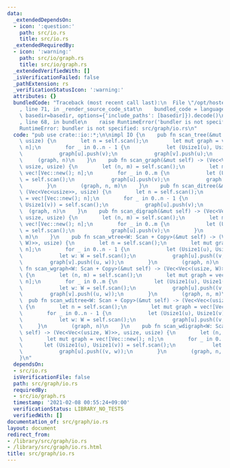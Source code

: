 ```yaml
---
data:
  _extendedDependsOn:
  - icon: ':question:'
    path: src/io.rs
    title: src/io.rs
  _extendedRequiredBy:
  - icon: ':warning:'
    path: src/io/graph.rs
    title: src/io/graph.rs
  _extendedVerifiedWith: []
  _isVerificationFailed: false
  _pathExtension: rs
  _verificationStatusIcon: ':warning:'
  attributes: {}
  bundledCode: "Traceback (most recent call last):\n  File \"/opt/hostedtoolcache/Python/3.9.1/x64/lib/python3.9/site-packages/onlinejudge_verify/documentation/build.py\"\
    , line 71, in _render_source_code_stat\n    bundled_code = language.bundle(stat.path,\
    \ basedir=basedir, options={'include_paths': [basedir]}).decode()\n  File \"/opt/hostedtoolcache/Python/3.9.1/x64/lib/python3.9/site-packages/onlinejudge_verify/languages/user_defined.py\"\
    , line 68, in bundle\n    raise RuntimeError('bundler is not specified: {}'.format(path.as_posix()))\n\
    RuntimeError: bundler is not specified: src/graph/io.rs\n"
  code: "pub use crate::io::*;\n\nimpl IO {\n    pub fn scan_tree(&mut self) -> (Vec<Vec<usize>>,\
    \ usize) {\n        let n = self.scan();\n        let mut graph = vec![Vec::new();\
    \ n];\n        for _ in 0..n - 1 {\n            let (Usize1(u), Usize1(v)) = self.scan();\n\
    \            graph[u].push(v);\n            graph[v].push(u);\n        }\n   \
    \     (graph, n)\n    }\n    pub fn scan_graph(&mut self) -> (Vec<Vec<usize>>,\
    \ usize, usize) {\n        let (n, m) = self.scan();\n        let mut graph =\
    \ vec![Vec::new(); n];\n        for _ in 0..m {\n            let (Usize1(u), Usize1(v))\
    \ = self.scan();\n            graph[u].push(v);\n            graph[v].push(u);\n\
    \        }\n        (graph, n, m)\n    }\n    pub fn scan_ditree(&mut self) ->\
    \ (Vec<Vec<usize>>, usize) {\n        let n = self.scan();\n        let mut graph\
    \ = vec![Vec::new(); n];\n        for _ in 0..n - 1 {\n            let (Usize1(u),\
    \ Usize1(v)) = self.scan();\n            graph[u].push(v);\n        }\n      \
    \  (graph, n)\n    }\n    pub fn scan_digraph(&mut self) -> (Vec<Vec<usize>>,\
    \ usize, usize) {\n        let (n, m) = self.scan();\n        let mut graph =\
    \ vec![Vec::new(); n];\n        for _ in 0..m {\n            let (Usize1(u), Usize1(v))\
    \ = self.scan();\n            graph[u].push(v);\n        }\n        (graph, n,\
    \ m)\n    }\n    pub fn scan_wtree<W: Scan + Copy>(&mut self) -> (Vec<Vec<(usize,\
    \ W)>>, usize) {\n        let n = self.scan();\n        let mut graph = vec![Vec::new();\
    \ n];\n        for _ in 0..n - 1 {\n            let (Usize1(u), Usize1(v)) = self.scan();\n\
    \            let w: W = self.scan();\n            graph[u].push((v, w));\n   \
    \         graph[v].push((u, w));\n        }\n        (graph, n)\n    }\n    pub\
    \ fn scan_wgraph<W: Scan + Copy>(&mut self) -> (Vec<Vec<(usize, W)>>, usize, usize)\
    \ {\n        let (n, m) = self.scan();\n        let mut graph = vec![Vec::new();\
    \ n];\n        for _ in 0..m {\n            let (Usize1(u), Usize1(v)) = self.scan();\n\
    \            let w: W = self.scan();\n            graph[u].push((v, w));\n   \
    \         graph[v].push((u, w));\n        }\n        (graph, n, m)\n    }\n  \
    \  pub fn scan_wditree<W: Scan + Copy>(&mut self) -> (Vec<Vec<(usize, W)>>, usize)\
    \ {\n        let n = self.scan();\n        let mut graph = vec![Vec::new(); n];\n\
    \        for _ in 0..n - 1 {\n            let (Usize1(u), Usize1(v)) = self.scan();\n\
    \            let w: W = self.scan();\n            graph[u].push((v, w));\n   \
    \     }\n        (graph, n)\n    }\n    pub fn scan_wdigraph<W: Scan + Copy>(&mut\
    \ self) -> (Vec<Vec<(usize, W)>>, usize, usize) {\n        let (n, m) = self.scan();\n\
    \        let mut graph = vec![Vec::new(); n];\n        for _ in 0..m {\n     \
    \       let (Usize1(u), Usize1(v)) = self.scan();\n            let w: W = self.scan();\n\
    \            graph[u].push((v, w));\n        }\n        (graph, n, m)\n    }\n\
    }\n"
  dependsOn:
  - src/io.rs
  isVerificationFile: false
  path: src/graph/io.rs
  requiredBy:
  - src/io/graph.rs
  timestamp: '2021-02-08 00:55:24+09:00'
  verificationStatus: LIBRARY_NO_TESTS
  verifiedWith: []
documentation_of: src/graph/io.rs
layout: document
redirect_from:
- /library/src/graph/io.rs
- /library/src/graph/io.rs.html
title: src/graph/io.rs
---
```

